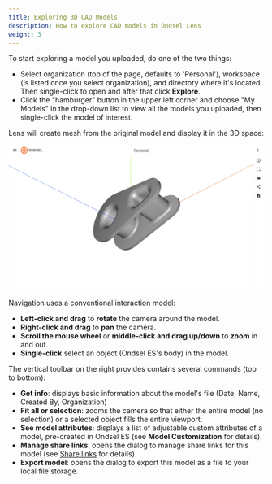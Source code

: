 ```yaml
---
title: Exploring 3D CAD Models
description: How to explore CAD models in Ondsel Lens
weight: 3
---
```


To start exploring a model you uploaded, do one of the two things:

- Select organization (top of the page, defaults to 'Personal'), workspace (is listed once you select organization), and directory where it's located. Then single-click to open and after that click **Explore**.
- Click the "hamburger" button in the upper left corner and choose "My Models" in the drop-down list to view all the models you uploaded, then single-click the model of interest.

Lens will create mesh from the original model and display it in the 3D space:

![Model view in 3D](lens-web-explore.webp)

Navigation uses a conventional interaction model:

- **Left-click and drag** to **rotate** the camera around the model.
- **Right-click and drag** to **pan** the camera.
- **Scroll the mouse wheel** or **middle-click and drag up/down** to **zoom** in and out.
- **Single-click** select an object (Ondsel ES's body) in the model.

The vertical toolbar on the right provides contains several commands (top to bottom):

- **Get info**: displays basic information about the model's file (Date, Name, Created By, Organization)
- **Fit all or selection**: zooms the camera so that either the entire model (no selection) or a selected object fills the entire viewport.
- **See model attributes**: displays a list of adjustable custom attributes of a model, pre-created in Ondsel ES (see **Model Customization** for details).
- **Manage share links**: opens the dialog to manage share links for this model (see [Share links](/docs/key-concepts/share-links) for details).
- **Export model**: opens the dialog to export this model as a file to your local file storage.
